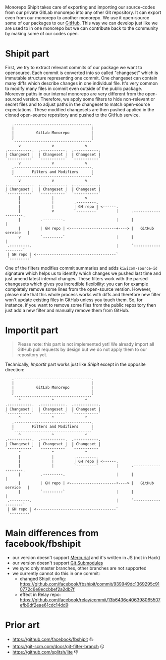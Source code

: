 Monorepo Shipit takes care of exporting and importing our source-codes from our private GitLab monorepo into any other Git repository. It can export even from our monorepo to another monorepo. We use it open-source some of our packages to our [GitHub](https://github.com/kiwicom). This way we can develop just like we are used to in one monorepo but we can contribute back to the community by making some of our codes open.

# Shipit part

First, we try to extract relevant commits of our package we want to opensource. Each commit is converted into so called "changeset" which is immutable structure representing one commit. One changeset can contain many diffs which describe changes in one individual file. It's very common to modify many files in commit even outside of the public package. Moreover paths in our internal monorepo are very different from the open-sourced version. Therefore, we apply some filters to hide non-relevant or secret files and to adjust paths in the changeset to match open-source expectations. These modified changesets are then pushed applied in the cloned open-source repository and pushed to the GitHub service.

```text
   .-----------------------------------.
   |                                   |
   |          GitLab Monorepo          |
   |                                   |
   `-----------------------------------`
      v              v              v
.-----------.  .-----------.  .-----------.
| Changeset |  | Changeset |  | Changeset |
`-----------`  `-----------`  `-----------`
      v              v              v
   .-----------------------------------.
   |        Filters and Modifiers      |
   `-----------------------------------`
      v              v              v
.-----------.  .-----------.  .-----------.
| Changeset |  | Changeset |  | Changeset |
`-----------`  `-----------`  `-----------`
      |              |              v
      |              |         .---------.
      |              |         | GH repo | <------.
      |              v         `---------`        |      .--------------------.
      |         .---------.                       |      |                    |
      |         | GH repo | <---------------------+----> |   GitHub service   |
      v         `---------`                       |      |                    |
 .---------.                                      |      `--------------------`
 | GH repo | <------------------------------------`
 `---------`
```

One of the filters modifies commit summaries and adds `kiwicom-source-id` signature which helps us to identify which changes we pushed last time and just amend latest internal changes. These filters work with the parsed changesets which gives you incredible flexibility: you can for example completely remove some lines from the open-source version. However, please note that this whole process works with diffs and therefore new filter won't update existing files in GitHub unless you touch them. So, for instance, if you want to remove some files from the public repository then just add a new filter and manually remove them from GitHub.

# Importit part

> Please note: this part is not implemented yet! We already import all GitHub pull requests by design but we do not apply them to our repository yet.

Technically, _Importit_ part works just like _Shipit_ except in the opposite direction:

```text
   .-----------------------------------.
   |                                   |
   |          GitLab Monorepo          |
   |                                   |
   `-----------------------------------`
      ^              ^              ^
.-----------.  .-----------.  .-----------.
| Changeset |  | Changeset |  | Changeset |
`-----------`  `-----------`  `-----------`
      ^              ^              ^
   .-----------------------------------.
   |        Filters and Modifiers      |
   `-----------------------------------`
      ^              ^              ^
.-----------.  .-----------.  .-----------.
| Changeset |  | Changeset |  | Changeset |
`-----------`  `-----------`  `-----------`
      ^              ^              ^
      |              |         .---------.
      |              |         | GH repo | <------.
      |              |         `---------`        |      .--------------------.
      |         .---------.                       |      |                    |
      |         | GH repo | <---------------------+----> |   GitHub service   |
      |         `---------`                       |      |                    |
 .---------.                                      |      `--------------------`
 | GH repo | <------------------------------------`
 `---------`
```

# Main differences from facebook/fbshipit

- our version doesn't support [Mercurial](https://www.mercurial-scm.org/) and it's written in JS (not in Hack)
- our version doesn't support [Git Submodules](https://git-scm.com/book/en/v2/Git-Tools-Submodules)
- we sync only master branches, other branches are not supported
- we currently cannot do this in one commit:
  - changed Shipit config: https://github.com/facebook/fbshipit/commit/939949dc1369295c910772c6e8eccbbef2a2db7f
  - effect in Relay repo: https://github.com/facebook/relay/commit/13b6436e406398065507efb9df2eae61cdc14dd9

# Prior art

- https://github.com/facebook/fbshipit 👍
- https://git-scm.com/docs/git-filter-branch 😏
- https://github.com/splitsh/lite 👎
